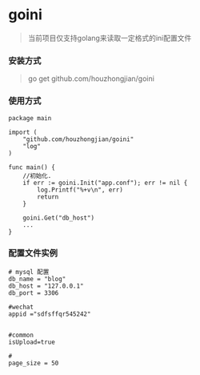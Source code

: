 # goini

> 当前项目仅支持golang来读取一定格式的ini配置文件

### 安装方式
> go get github.com/houzhongjian/goini

### 使用方式
```
package main

import (
    "github.com/houzhongjian/goini"
    "log"
)

func main() {
    //初始化.
    if err := goini.Init("app.conf"); err != nil {
        log.Printf("%+v\n", err)
        return
    }

    goini.Get("db_host")
    ...
}
```

### 配置文件实例
```
# mysql 配置
db_name = "blog"
db_host = "127.0.0.1"
db_port = 3306

#wechat
appid ="sdfsffqr545242"


#common
isUpload=true

#
page_size = 50

```
